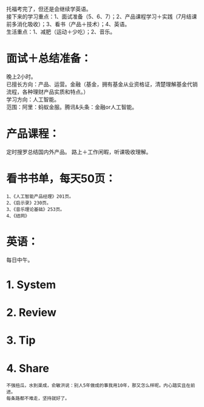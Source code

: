 托福考完了，但还是会继续学英语。</br>
接下来的学习重点：1、面试准备（5、6、7）；2、产品课程学习＋实践（7月结课前多消化吸收）；3、看书（产品＋技术）；4、英语。</br>
生活重点：1、减肥（运动＋少吃）；2、音乐。
# 面试＋总结准备：</br>
晚上2小时。</br>
已擅长方向：产品、运营。金融（基金，拥有基金从业资格证，清楚理解基金代销流程，各种理财产品实质和特点。）</br>
学习方向：人工智能。</br>
范围：阿里：蚂蚁金服。腾讯&头条：金融or人工智能。

# 产品课程：
定时搜罗总结国内外产品。
路上＋工作闲暇，听课吸收理解。

# 看书书单，每天50页：
```
1、《人工智能产品经理》201页。
2、《启示录》230页。
3、《音乐理论基础》253页。
4、《结网》
```
# 英语：
每日中午。

# 1. System 


# 2. Review 


# 3. Tip 


# 4. Share 

```
不强扭瓜，水到渠成，俞敏洪说：别人5年做成的事我用10年，那又怎么样呢。内心踏实且在前进。
每条路都不难走，坚持就好了。
```
